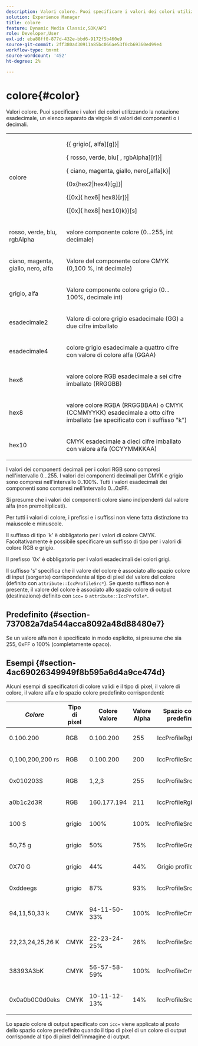```yaml
---
description: Valori colore. Puoi specificare i valori dei colori utilizzando la notazione esadecimale, un elenco separato da virgole di valori dei componenti o i decimali.
solution: Experience Manager
title: colore
feature: Dynamic Media Classic,SDK/API
role: Developer,User
exl-id: eba88ff0-877d-432e-bbd6-9172f5b460e9
source-git-commit: 2ff380ad30911a85bc066ae53f0cb69360ed99e4
workflow-type: tm+mt
source-wordcount: '452'
ht-degree: 2%

---
```


# colore{#color}

Valori colore. Puoi specificare i valori dei colori utilizzando la notazione esadecimale, un elenco separato da virgole di valori dei componenti o i decimali.

<table id="simpletable_9EBE66066E854ABE978F8F7ADC66BDE3"> 
 <tr class="strow"> 
  <td class="stentry"> <p><span class="codeph"> <span class="varname"> colore</span> </span> </p></td> 
  <td class="stentry"> <p> <span class="codeph">&lcub;&lcub;<span class="varname"> grigio</span>[,<span class="varname"> alfa</span>][g]&rcub;|</span> </p> <p> <span class="codeph"> {<span class="varname"> rosso</span>,<span class="varname"> verde</span>,<span class="varname"> blu</span>[ ,<span class="varname"> rgbAlpha</span>][r]}|</span> </p> <p> <span class="codeph"> {<span class="varname"> ciano</span>, <span class="varname"> magenta</span>, <span class="varname"> giallo</span>, <span class="varname"> nero</span>[,alfa]k}|</span> </p> <p> <span class="codeph"> {0x{hex2|hex4}[g]}|</span> </p> <p> <span class="codeph">{[0x]{<span class="varname"> hex6</span>|<span class="varname"> hex8</span>}[r]}|</span> </p> <p> <span class="codeph"> {[0x]{<span class="varname"> hex8</span>|<span class="varname"> hex10</span>}k}&rcub;[s]</span> </p> </td> 
 </tr> 
 <tr class="strow"> 
  <td class="stentry"> <p><span class="codeph"> <span class="varname"> rosso</span>, <span class="varname"> verde</span>, <span class="varname"> blu</span>, <span class="varname"> rgbAlpha</span></span> </p> </td> 
  <td class="stentry"> <p>valore componente colore (0...255, int decimale) </p> </td> 
 </tr> 
 <tr class="strow"> 
  <td class="stentry"> <p><span class="codeph"> <span class="varname"> ciano</span>, <span class="varname"> magenta</span>, <span class="varname"> giallo</span>, <span class="varname"> nero</span>, <span class="varname"> alfa</span></span> </p></td> 
  <td class="stentry"> <p>Valore del componente colore CMYK (0,100 %, int decimale) </p></td> 
 </tr> 
 <tr class="strow"> 
  <td class="stentry"> <p><span class="codeph"><span class="varname"> grigio</span>, <span class="varname"> alfa</span></span> </p> </td> 
  <td class="stentry"> <p>Valore componente colore grigio (0... 100%, decimale int) </p> </td> 
 </tr> 
 <tr class="strow"> 
  <td class="stentry"> <p><span class="codeph"><span class="varname"> esadecimale2</span> </span> </p></td> 
  <td class="stentry"> <p>Valore di colore grigio esadecimale (GG) a due cifre imballato </p></td> 
 </tr> 
 <tr class="strow"> 
  <td class="stentry"> <p><span class="codeph"><span class="varname"> esadecimale4</span> </span> </p> </td> 
  <td class="stentry"> <p>colore grigio esadecimale a quattro cifre con valore di colore alfa (GGAA) </p> </td> 
 </tr> 
 <tr class="strow"> 
  <td class="stentry"> <p><span class="codeph"> <span class="varname"> hex6</span> </span> </p> </td> 
  <td class="stentry"> <p>valore colore RGB esadecimale a sei cifre imballato (RRGGBB) </p></td> 
 </tr> 
 <tr class="strow"> 
  <td class="stentry"> <p><span class="codeph"> <span class="varname"> hex8</span> </span> </p> </td> 
  <td class="stentry"> <p>valore colore RGBA (RRGGBBAA) o CMYK (CCMMYYKK) esadecimale a otto cifre imballato (se specificato con il suffisso "k") </p></td> 
 </tr> 
 <tr class="strow"> 
  <td class="stentry"> <p><span class="codeph"> <span class="varname"> hex10</span> </span> </p></td> 
  <td class="stentry"> <p>CMYK esadecimale a dieci cifre imballato con valore alfa (CCYYMMKKAA) </p> </td> 
 </tr> 
</table>

I valori dei componenti decimali per i colori RGB sono compresi nell&#39;intervallo 0...255. I valori dei componenti decimali per CMYK e grigio sono compresi nell&#39;intervallo 0..100%. Tutti i valori esadecimali dei componenti sono compresi nell&#39;intervallo 0...0xFF.

Si presume che i valori dei componenti colore siano indipendenti dal valore alfa (non premoltiplicati).

Per tutti i valori di colore, i prefissi e i suffissi non viene fatta distinzione tra maiuscole e minuscole.

Il suffisso di tipo &#39;k&#39; è obbligatorio per i valori di colore CMYK. Facoltativamente è possibile specificare un suffisso di tipo per i valori di colore RGB e grigio.

Il prefisso &#39;0x&#39; è obbligatorio per i valori esadecimali dei colori grigi.

Il suffisso &#39;s&#39; specifica che il valore del colore è associato allo spazio colore di input (sorgente) corrispondente al tipo di pixel del valore del colore (definito con `attribute::IccProfileSrc*`). Se questo suffisso non è presente, il valore del colore è associato allo spazio colore di output (destinazione) definito con `icc=` o `attribute::IccProfile*`.

## Predefinito {#section-737082a7da544acca8092a48d88480e7}

Se un valore alfa non è specificato in modo esplicito, si presume che sia 255, 0xFF o 100% (completamente opaco).

## Esempi {#section-4ac69026349949f8b595a6d4a9ce474d}

Alcuni esempi di specificatori di colore validi e il tipo di pixel, il valore di colore, il valore alfa e lo spazio colore predefinito corrispondenti:

<table id="table_1539E74A1EC545F1B5398D86A27079D1"> 
 <thead> 
  <tr> 
   <th class="entry"> <b><i>Colore</i> </b> </th> 
   <th class="entry"> <b>Tipo di pixel</b> </th> 
   <th class="entry"> <b>Colore Valore</b> </th> 
   <th class="entry"> <b>Valore Alpha</b> </th> 
   <th class="entry"> <b>Spazio colore predefinito </b> </th> 
  </tr> 
 </thead>
 <tbody> 
  <tr> 
   <td> <p>0.100.200 </p> </td> 
   <td> <p>RGB </p> </td> 
   <td> <p>0.100.200 </p> </td> 
   <td> <p>255 </p> </td> 
   <td> <p> <span class="codeph"> IccProfileRgb</span> </p> </td> 
  </tr> 
  <tr> 
   <td> <p>0,100,200,200 rs </p> </td> 
   <td> <p>RGB </p> </td> 
   <td> <p>0.100.200 </p> </td> 
   <td> <p>200 </p> </td> 
   <td> <p> <span class="codeph"> IccProfileSrcRgb</span> </p> </td> 
  </tr> 
  <tr> 
   <td> <p>0x010203S </p> </td> 
   <td> <p>RGB </p> </td> 
   <td> <p>1,2,3 </p> </td> 
   <td> <p>255 </p> </td> 
   <td> <p> <span class="codeph"> IccProfileSrcRgb</span> </p> </td> 
  </tr> 
  <tr> 
   <td> <p>a0b1c2d3R </p> </td> 
   <td> <p>RGB </p> </td> 
   <td> <p>160.177.194 </p> </td> 
   <td> <p>211 </p> </td> 
   <td> <p> <span class="codeph"> IccProfileRgb</span> </p> </td> 
  </tr> 
  <tr> 
   <td> <p>100 S </p> </td> 
   <td> <p>grigio </p> </td> 
   <td> <p>100% </p> </td> 
   <td> <p>100% </p> </td> 
   <td> <p> <span class="codeph"> IccProfileSrcGray</span> </p> </td> 
  </tr> 
  <tr> 
   <td> <p>50,75 g </p> </td> 
   <td> <p>grigio </p> </td> 
   <td> <p>50% </p> </td> 
   <td> <p>75% </p> </td> 
   <td> <p> <span class="codeph"> IccProfileGray</span> </p> </td> 
  </tr> 
  <tr> 
   <td> <p>0X70 G </p> </td> 
   <td> <p>grigio </p> </td> 
   <td> <p>44% </p> </td> 
   <td> <p>44% </p> </td> 
   <td> <p> <span class="codeph"> Grigio profilo ICC</span> </p> </td> 
  </tr> 
  <tr> 
   <td> <p>0xddeegs </p> </td> 
   <td> <p>grigio </p> </td> 
   <td> <p>87% </p> </td> 
   <td> <p>93% </p> </td> 
   <td> <p> <span class="codeph"> IccProfileSrcGray </span> </p> </td> 
  </tr> 
  <tr> 
   <td> <p>94,11,50,33 k </p> </td> 
   <td> <p>CMYK </p> </td> 
   <td> <p>94-11-50-33% </p> </td> 
   <td> <p>100% </p> </td> 
   <td> <p> <span class="codeph"> IccProfileCmyk</span> </p> </td> 
  </tr> 
  <tr> 
   <td> <p>22,23,24,25,26 K </p> </td> 
   <td> <p>CMYK </p> </td> 
   <td> <p>22-23-24-25% </p> </td> 
   <td> <p>26% </p> </td> 
   <td> <p> <span class="codeph"> IccProfileSrcCmyk</span> </p> </td> 
  </tr> 
  <tr> 
   <td> <p>38393A3bK </p> </td> 
   <td> <p>CMYK </p> </td> 
   <td> <p>56-57-58-59% </p> </td> 
   <td> <p>100% </p> </td> 
   <td> <p> <span class="codeph"> IccProfileCmyk</span> </p> </td> 
  </tr> 
  <tr> 
   <td> <p>0x0a0b0C0d0eks </p> </td> 
   <td> <p>CMYK </p> </td> 
   <td> <p>10-11-12-13% </p> </td> 
   <td> <p>14% </p> </td> 
   <td> <p> <span class="codeph"> IccProfileSrcCmyk</span> </p> </td> 
  </tr> 
 </tbody> 
</table>

Lo spazio colore di output specificato con `icc=` viene applicato al posto dello spazio colore predefinito quando il tipo di pixel di un colore di output corrisponde al tipo di pixel dell&#39;immagine di output.
